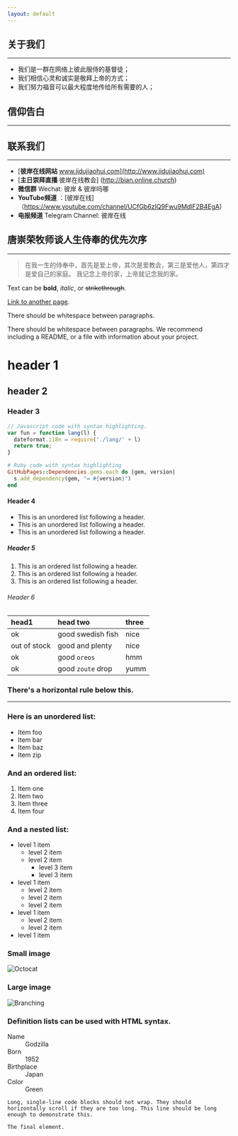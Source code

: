 ```yaml
---
layout: default
---
```



## 关于我们
--- 
* 我们是一群在网络上彼此服侍的基督徒； 
* 我们相信心灵和诚实是敬拜上帝的方式； 
* 我们努力福音可以最大程度地传给所有需要的人； 

## 信仰告白
---

## 联系我们
---

* [**彼岸在线网站** www.jidujiaohui.com](http://www.jidujiaohui.com)
* [**主日崇拜直播** 彼岸在线教会]  (http://bian.online.church)
* **微信群** Wechat: 彼岸 & 彼岸吗哪
* **YouTube频道** ：[彼岸在线] （https://www.youtube.com/channel/UCfGb6zIQ9Fwu9MdlF2B4EgA) 
* **电报频道** Telegram Channel: 彼岸在线



## 唐崇荣牧师谈人生侍奉的优先次序
---
>在我一生的侍奉中，首先是爱上帝，其次是爱教会，第三是爱他人，第四才是爱自己的家庭。
>我记念上帝的家，上帝就记念我的家。




Text can be **bold**, _italic_, or ~~strikethrough~~.

[Link to another page](./another-page.html).

There should be whitespace between paragraphs.

There should be whitespace between paragraphs. We recommend including a README, or a file with information about your project.

# header 1 
## header 2
### Header 3

```js
// Javascript code with syntax highlighting.
var fun = function lang(l) {
  dateformat.i18n = require('./lang/' + l)
  return true;
}
```

```ruby
# Ruby code with syntax highlighting
GitHubPages::Dependencies.gems.each do |gem, version|
  s.add_dependency(gem, "= #{version}")
end
```

#### Header 4

*   This is an unordered list following a header.
*   This is an unordered list following a header.
*   This is an unordered list following a header.

##### Header 5

1.  This is an ordered list following a header.
2.  This is an ordered list following a header.
3.  This is an ordered list following a header.

###### Header 6

| head1        | head two          | three |
|:-------------|:------------------|:------|
| ok           | good swedish fish | nice  |
| out of stock | good and plenty   | nice  |
| ok           | good `oreos`      | hmm   |
| ok           | good `zoute` drop | yumm  |

### There's a horizontal rule below this.

* * *

### Here is an unordered list:

*   Item foo
*   Item bar
*   Item baz
*   Item zip

### And an ordered list:

1.  Item one
1.  Item two
1.  Item three
1.  Item four

### And a nested list:

- level 1 item
  - level 2 item
  - level 2 item
    - level 3 item
    - level 3 item
- level 1 item
  - level 2 item
  - level 2 item
  - level 2 item
- level 1 item
  - level 2 item
  - level 2 item
- level 1 item

### Small image

![Octocat](https://github.githubassets.com/images/icons/emoji/octocat.png)

### Large image

![Branching](https://guides.github.com/activities/hello-world/branching.png)


### Definition lists can be used with HTML syntax.

<dl>
<dt>Name</dt>
<dd>Godzilla</dd>
<dt>Born</dt>
<dd>1952</dd>
<dt>Birthplace</dt>
<dd>Japan</dd>
<dt>Color</dt>
<dd>Green</dd>
</dl>

```
Long, single-line code blocks should not wrap. They should horizontally scroll if they are too long. This line should be long enough to demonstrate this.
```

```
The final element.
```
